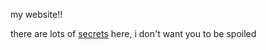my website!!

there are lots of [secrets](https://viperkk.github.io/secret/codes/enter.html) here, i don't want you to be spoiled
